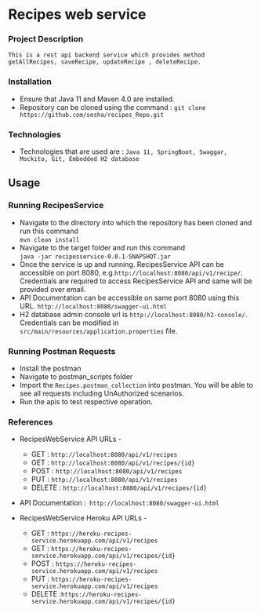 # Recipes web service


### Project Description
```
This is a rest api backend service which provides method getAllRecipes, saveRecipe, updateRecipe , deleteRecipe.
```
### Installation

* Ensure that Java 11 and Maven 4.0 are installed.
* Repository can be cloned using the command :
    `git clone https://github.com/sesha/recipes_Repo.git`

### Technologies

* Technologies that are used are :
  `Java 11, SpringBoot, Swaggar, Mockito, Git, Embedded H2 database`


## Usage
### Running RecipesService
* Navigate to the directory into which the repository has been cloned and run this command  
`mvn clean install`
* Navigate to the target folder and run this command  
`java -jar recipesservice-0.0.1-SNAPSHOT.jar`
* Once the service is up and running. RecipesService API can be accessible on port 8080,  e.g.`http://localhost:8080/api/v1/recipe/`. Credentials are required to access RecipesService API and same will be provided over email. 
* API Documentation can be accessible on same port 8080 using this URL.   `http://localhost:8080/swagger-ui.html`
* H2 database admin console url is `http://localhost:8080/h2-console/`. Credentials can be modified in `src/main/resources/application.properties` file.

### Running Postman Requests
* Install the postman
* Navigate to postman_scripts folder
* Import the `Recipes.postman_collection` into postman. You will be able to see all requests including UnAuthorized scenarios. 
* Run the apis to test respective operation.

### References

* RecipesWebService API URLs -  
	 *  GET : `http://localhost:8080/api/v1/recipes`  
	 * 	GET : `http://localhost:8080/api/v1/recipes/{id}`  
	 * 	POST : `http://localhost:8080/api/v1/recipes`  
	 * 	PUT : `http://localhost:8080/api/v1/recipes`  
	 * 	DELETE : `http://localhost:8080/api/v1/recipes/{id}`  
	 	   
	   
	 
* API Documentation :` http://localhost:8080/swagger-ui.html`



* RecipesWebService Heroku API URLs -  
	 *  GET : `https://heroku-recipes-service.herokuapp.com/api/v1/recipes`  
	 * 	GET : `https://heroku-recipes-service.herokuapp.com/api/v1/recipes/{id}`  
	 * 	POST : `https://heroku-recipes-service.herokuapp.com/api/v1/recipes`  
	 * 	PUT : `https://heroku-recipes-service.herokuapp.com/api/v1/recipes`  
	 * 	DELETE :`https://heroku-recipes-service.herokuapp.com/api/v1/recipes/{id}`  

